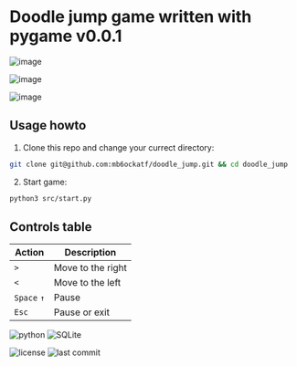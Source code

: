 Doodle jump game written with pygame v0.0.1
==

![image](https://user-images.githubusercontent.com/79650307/227780633-9eb0e835-50d6-4a2e-a601-bb3f7e3bb598.png)

![image](https://user-images.githubusercontent.com/79650307/227780651-5e1a1530-2966-455f-9d34-102ec9c963bd.png)

![image](https://user-images.githubusercontent.com/79650307/227780675-4730020d-a2e6-437f-a5b7-bbc7224aaaf5.png)


## Usage howto
1. Clone this repo and change your currect directory:
 ```bash
git clone git@github.com:mb6ockatf/doodle_jump.git && cd doodle_jump
```

2. Start game:
```bash
python3 src/start.py
```

## Controls table
| Action      	| Description       	|
|-------------	|-------------------	|
| `>`         	| Move to the right 	|
| `<`         	| Move to the left  	|
| `Space` `↑` 	| Pause             	|
| `Esc`       	| Pause or exit     	|

![python](http://ForTheBadge.com/images/badges/made-with-python.svg)
![SQLite](https://img.shields.io/badge/sqlite-%2307405e.svg?style=for-the-badge&logo=sqlite&logoColor=black)

![license](https://img.shields.io/github/license/mb6ockatf/doodle-jump.svg)
![last commit](https://img.shields.io/github/last-commit/mb6ockatf/doodle-jump.svg)

